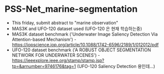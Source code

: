 # PSS-Net_marine-segmentation
* This friday, submit abstract to "marine observation"
* MAS3K and UFO-120 dataset used (UFO-120 은 현재 학습하는중)
* MAS3K dataset benchmark ('Underwater Image Saliency Detection Via Attention-based Mechanism') - https://iopscience.iop.org/article/10.1088/1742-6596/2189/1/012012/pdf
* UFO-120 dataset benchmark ('A ROBUST OBJECT SEGMENTATION NETWORK FOR UNDERWATER SCENES') - https://ieeexplore.ieee.org/stamp/stamp.jsp?tp=&arnumber=9746176&tag=1
(UFO-120 Saliency Detection 용인데...)
